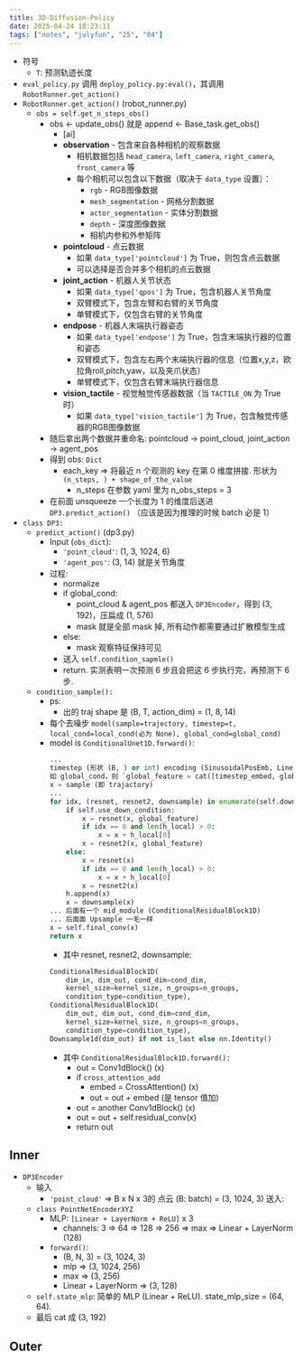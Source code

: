 ```yaml
---
title: 3D-Diffusion-Policy
date: 2025-04-24 18:23:11
tags: ["notes", "julyfun", "25", "04"]
---
```

- 符号
	- `T`: 预测轨迹长度
- `eval_policy.py` 调用 `deploy_policy.py:eval()`，其调用 `RobotRunner.get_action()`
- `RobotRunner.get_action()` (robot_runner.py)
	- `obs = self.get_n_steps_obs()`
		- obs <- update_obs() 就是 append <- Base_task.get_obs()
            - [ai]
			- **observation** - 包含来自各种相机的观察数据
			   - 相机数据包括 `head_camera`, `left_camera`, `right_camera`, `front_camera` 等
			   - 每个相机可以包含以下数据（取决于 `data_type` 设置）：
			     - `rgb` - RGB图像数据
			     - `mesh_segmentation` - 网格分割数据
			     - `actor_segmentation` - 实体分割数据
			     - `depth` - 深度图像数据
			     - 相机内参和外参矩阵
			- **pointcloud** - 点云数据
			   - 如果 `data_type['pointcloud']` 为 True，则包含点云数据
			   - 可以选择是否合并多个相机的点云数据
			- **joint_action** - 机器人关节状态
			   - 如果 `data_type['qpos']` 为 True，包含机器人关节角度
			   - 双臂模式下，包含左臂和右臂的关节角度
			   - 单臂模式下，仅包含右臂的关节角度
			- **endpose** - 机器人末端执行器姿态
			   - 如果 `data_type['endpose']` 为 True，包含末端执行器的位置和姿态
			   - 双臂模式下，包含左右两个末端执行器的信息（位置x,y,z，欧拉角roll,pitch,yaw，以及夹爪状态）
			   - 单臂模式下，仅包含右臂末端执行器信息
			- **vision_tactile** - 视觉触觉传感器数据（当 `TACTILE_ON` 为 True 时）
			   - 如果 `data_type['vision_tactile']` 为 True，包含触觉传感器的RGB图像数据
		- 随后拿出两个数据并重命名: pointcloud -> point_cloud, joint_action -> agent_pos
		- 得到 obs: `Dict`
			- each_key => 将最近 n 个观测的 key 在第 0 维度拼接. 形状为 `(n_steps, ) + shape_of_the_value`
				- n_steps 在参数 yaml 里为 n_obs_steps = 3
		- 在前面 unsqueeze 一个长度为 1 的维度后送进 `DP3.predict_action()` （应该是因为推理的时候 batch 必是 1）
- `class DP3:`
	- `predict_action()` (dp3.py)
		- Input (`obs_dict`):
			- `'point_cloud'`: (1, 3, 1024, 6)
			- `'agent_pos'`: (3, 14) 就是关节角度
		- 过程:
			- normalize
            - if global_cond:
    			- point_cloud & agent_pos 都送入 `DP3Encoder`，得到 (3, 192)，压扁成 (1, 576)
                - mask 就是全部 mask 掉, 所有动作都需要通过扩散模型生成
            - else:
                - mask 观察特征保持可见
			- 送入 `self.condition_sapmle()`
            - return. 实测表明一次预测 6 步且会把这 6 步执行完，再预测下 6 步.
	- `condition_sample():`
		- ps:
			- 出的 traj shape 是 (B, T, action_dim) = (1, 8, 14)
        - 每个去噪步 `model(sample=trajectory, timestep=t, local_cond=local_cond(必为 None), global_cond=global_cond)`
        - model is `ConditionalUnet1D.forward()`:
            ```python
            ...
            timestep (形状 (B, ) or int) encoding (SinusoidalPosEmb, Linear, Mish, Linear)
            如 global_cond，则 `global_feature = cat([timestep_embed, global_cond], axis=-1)
            x = sample (即 trajactory)
            ...
            for idx, (resnet, resnet2, downsample) in enumerate(self.down_modules):
                if self.use_down_condition:
                    x = resnet(x, global_feature)
                    if idx == 0 and len(h_local) > 0:
                        x = x + h_local[0]
                    x = resnet2(x, global_feature)
                else:
                    x = resnet(x)
                    if idx == 0 and len(h_local) > 0:
                        x = x + h_local[0]
                    x = resnet2(x)
                h.append(x)
                x = downsample(x)
            ... 后面有一个 mid_module (ConditionalResidualBlock1D)
            ... 后面面 Upsample 一毛一样
            x = self.final_conv(x)
            return x
            ```
            - 其中 resnet, resnet2, downsample:
            ```python
            ConditionalResidualBlock1D(
                dim_in, dim_out, cond_dim=cond_dim,
                kernel_size=kernel_size, n_groups=n_groups,
                condition_type=condition_type),
            ConditionalResidualBlock1D(
                dim_out, dim_out, cond_dim=cond_dim,
                kernel_size=kernel_size, n_groups=n_groups,
                condition_type=condition_type),
            Downsample1d(dim_out) if not is_last else nn.Identity()
            ```
            - 其中 `ConditionalResidualBlock1D.forward():`
                - out = Conv1dBlock() (x)
                - if `cross_attention_add`
                    - embed = CrossAttention() (x)
                    - out = out + embed (是 tensor 值加)
                - out = another Conv1dBlock() (x)
                - out = out + self.residual_conv(x)
                - return out


## Inner

- `DP3Encoder`
	- 输入
		- `'point_cloud'` => B x N x 3的 点云 (B: batch) = (3, 1024, 3) 送入:
	- `class PointNetEncoderXYZ`
		- MLP: `[Linear + LayerNorm + ReLU]` x 3
			-  channels: 3 => 64 => 128 => 256 => max => Linear + LayerNorm (128)
		- `forward()`:
			- (B, N, 3) = (3, 1024, 3)
			- mlp => (3, 1024, 256)
			- max => (3, 256)
			- Linear + LayerNorm => (3, 128)
	 - `self.state_mlp`: 简单的 MLP (Linear + ReLU). state_mlp_size = (64, 64).
	 - 最后 cat 成 (3, 192)

## Outer
